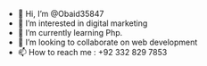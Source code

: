 - 👋 Hi, I’m @Obaid35847 
- 👀 I’m interested in digital marketing
- 🌱 I’m currently learning Php.
- 💞️ I’m looking to collaborate on web development
- 📫 How to reach me : +92 332 829 7853

<!---
Obaid35847/Obaid35847 is a ✨ special ✨ repository because its `README.md` (this file) appears on your GitHub profile.
You can click the Preview link to take a look at your changes.
--->
